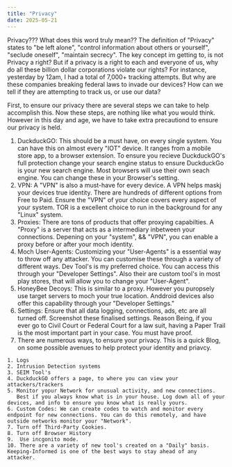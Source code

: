 ```yaml
---
title: "Privacy"
date: 2025-05-21
---
```


Privacy??? What does this word truly mean?? The definition of "Privacy" states to "be left alone", "control information about others or yourself", "seclude oneself", "maintain 
secrecy". The key concept im getting to, is not Privacy a right? But if a privacy is a right to each and everyone of us, why do all these billion dollar corporations violate
our rights? For instance, yesterday by 12am, I had a total of 7,000+ tracking attempts. But why are these companies breaking federal laws to invade our devices? How can we tell if
they are attempting to track us, or use our data?

First, to ensure our privacy there are several steps we can take to help accomplish this. Now these steps, are nothing like what you would think. However in this day and age, 
we have to take extra precautiond to ensure our privacy is held.
1. DuckduckGO: This should be a must have, on every single system. You can have this on almost every "IOT" device. It ranges from a mobile store app, to a browser extension.
   To ensure you recieve DuckduckGO's full protection change your search engine status to ensure DuckduckGo is your new search engine. Most browsers will use their own seach engine.
   You can change these in your Browser's setting.
2. VPN: A "VPN" is also a must-have for every device. A VPN helps maskj your devices true identity. There are hundreds of different options from Free to Paid. Ensure the "VPN"
   of your choice covers every aspect of your system. TOR is a excellent choice to run in the background for any "Linux" system.
3. Proxies: There are tons of products that offer proxying capabilties. A "Proxy" is a server that acts as a intermediary inbetween your connections. Depening on your "system",
   && "VPN", you can enable a proxy before or after your moch identity.
4. Moch User-Agents: Customizing your "User-Agents" is a essential way to throw off any attacker. You can customise these through a variety of different ways. Dev Tool's is my
   preferred choice. You can access this through your "Developer Settings". Also their are custom tool's in most play stores, that will allow you to change your "User-Agent".
5. HoneyBee Decoys: This is similar to a proxy. However you puropsely use target servers to moch your true location. Anddroid devices also offer this capability through your
   "Developer Settings."
6. Settings: Ensure that all data logging, connections, ads, etc are all turned off. Screenshot these finalised settings. Reason Being, if you ever go to Civil Court or Federal
   Court for a law suit, having a Paper Trail is the most important part in your case. You must have proof.
7. There are numerous ways, to ensure your privacy. This is a quick Blog, on some possible avenues to help protect your identity and priavcy.

~~~~~How can we tell if we are being tracked???~~~~~~~
1. Logs
2. Intrusion Detection systems
3. SEIM Tool's
4. DuckduckGO offers a page, to where you can view your attackers/trackers
5. Monitor yopur Network for unusual activity, and new connections.
   Best if you always know what is in your house. Log down all of your devices, and info to ensure you know what is really yours.
6. Custom Codes: We can create codes to watch and monitor every endpoint for new connections. You can do this remotely, and have outside networks monitor your "Network".
7. Turn off Third-Party Cookies.
8. Turn off Browser History
9.  Use incgonito mode.
10. There are a variety of new tool's created on a "Daily" basis. Keeping-Informed is one of the best ways to stay ahead of any attacker.  
   
